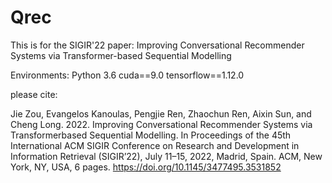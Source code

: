 # Qrec
This is for the SIGIR'22 paper: Improving Conversational Recommender Systems via Transformer-based Sequential Modelling

Environments: Python 3.6 cuda==9.0 tensorflow==1.12.0




please cite:

Jie Zou, Evangelos Kanoulas, Pengjie Ren, Zhaochun Ren, Aixin Sun, and Cheng Long. 2022. Improving Conversational Recommender Systems via Transformerbased Sequential Modelling. In Proceedings of the 45th International ACM SIGIR Conference on Research and Development in Information Retrieval (SIGIR’22), July 11–15, 2022, Madrid, Spain. ACM, New York, NY, USA, 6 pages. https://doi.org/10.1145/3477495.3531852